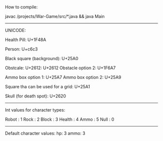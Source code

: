 How to compile:

javac /projects/War-Game/src/*.java && java Main
_______________________________________________________
UNICODE:

Health Pill: U+1F48A


Person: U+c6c3

Black square (background): U+25A0

Obstcale: U+2612: U+2612
Obstacle option 2: U+1F6A7	

Ammo box option 1: U+25A7
Ammo box option 2: U+25A9

Square tha can be used for a grid: U+25A1

Skull (for death spot): U+2620
_______________________________________________________
Int values for character types:

Robot : 1
Rock : 2
Block : 3
Health : 4
Ammo : 5
Null : 0

_______________________________________________________
Default character values:
hp: 3
ammo: 3
